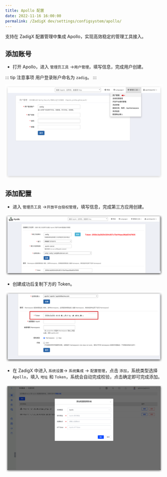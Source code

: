 ```yaml
---
title: Apollo 配置
date: 2022-11-16 16:00:00
permalink: /ZadigX dev/settings/configsystem/apollo/
---
```



支持在 ZadigX 配置管理中集成 Apollo，实现高效稳定的管理工具接入。

## 添加账号
- 打开 Apollo，进入 `管理员工具` ->`用户管理`，填写信息，完成用户创建。

::: tip 注意事项
用户登录账户命名为 `zadig`。
:::

![Apollo配置](../_images/apollo_account_01.png)

## 添加配置
- 进入 `管理员工具` ->`开放平台授权管理`，填写信息，完成第三方应用创建。

![Apollo配置](../_images/apollo_config_01.png)

- 创建成功后复制下方的 Token。

![配置管理](../_images/apollo_config_02.png)

- 在 ZadigX 中进入 `系统设置`-> `系统集成` -> `配置管理`，点击 `添加`，系统类型选择 `Apollo`，填入 `地址` 和 `Token`，系统会自动完成校验，点击确定即可完成添加。

![Apollo配置](../_images/apollo_config_03.png)
